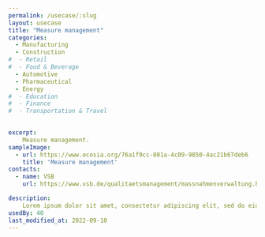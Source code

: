 ```yaml
---
permalink: /usecase/:slug
layout: usecase
title: "Measure management"
categories: 
  - Manufacturing
  - Construction
#  - Retail
#  - Food & Beverage
  - Automotive
  - Pharmaceutical
  - Energy
#  - Education
#  - Finance
#  - Transportation & Travel
 

excerpt: 
    Measure management.
sampleImage: 
  - url: https://www.ecosia.org/76a1f9cc-801a-4c09-9850-4ac21b67deb6 
    title: 'Measure management'
contacts: 
  - name: VSB
    url: https://www.vsb.de/qualitaetsmanagement/massnahmenverwaltung.html

description:
    Lorem ipsum dolor sit amet, consectetur adipiscing elit, sed do eiusmod tempor incididunt ut labore et dolore magna aliqua. Ut enim ad minim veniam, quis nostrud exercitation ullamco laboris nisi ut aliquip ex ea commodo consequat. Duis aute irure dolor in reprehenderit in voluptate velit esse cillum dolore eu fugiat nulla pariatur. Excepteur sint occaecat cupidatat non proident, sunt in culpa qui officia deserunt mollit anim id est laborum.
usedBy: 40
last_modified_at: 2022-09-10
---
```



